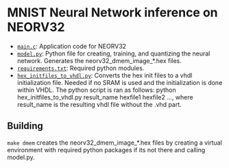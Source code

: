# MNIST Neural Network inference on NEORV32

- [`main.c`](main.c): Application code for NEORV32
- [`model.py`](model.py): Python file for creating, training, and quantizing the neural network. Generates the neorv32_dmem_image_*.hex files. 
- [`requirements.txt`](requirements.txt): Required python modules. 
- [`hex_initfiles_to_vhdl.py`](hex_initfiles_to_vhdl.py): Converts the hex init files to a vhdl initialization file. Needed if no SRAM is used and the initialization is done within VHDL. The python script is ran as follows: python hex_initfiles_to_vhdl.py result_name hexfile1 hexfile2 ..., where result_name is the resulting vhdl file without the .vhd part. 

## Building

`make dmem` creates the neorv32_dmem_image_*.hex files by creating a virtual environment with required python packages if its not there and calling model.py.
